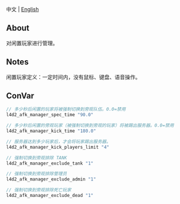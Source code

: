 中文 | [English](./README_EN.md)

## About
对闲置玩家进行管理。

## Notes
闲置玩家定义：一定时间内，没有鼠标、键盘、语音操作。

## ConVar
```c
// 多少秒后闲置的玩家将被强制切换到旁观队伍。0.0=禁用
l4d2_afk_manager_spec_time "90.0"

// 多少秒后闲置的旁观玩家（被强制切换到旁观的玩家）将被踢出服务器。0.0=禁用
l4d2_afk_manager_kick_time "180.0"

// 服务器达到多少玩家后，才会将玩家踢出服务器。
l4d2_afk_manager_kick_players_limit "4"

// 强制切换到旁观排除 TANK
l4d2_afk_manager_exclude_tank "1"

// 强制切换到旁观排除管理员
l4d2_afk_manager_exclude_admin "1"

// 强制切换到旁观排除死亡玩家
l4d2_afk_manager_exclude_dead "1"
```